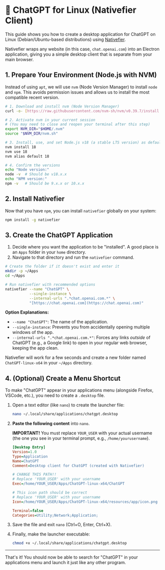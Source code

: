 # 🐧 ChatGPT for Linux (Nativefier Client)

This guide shows you how to create a desktop application for ChatGPT on Linux (Debian/Ubuntu-based distributions) using [Nativefier](https://github.com/nativefier/nativefier).

Nativefier wraps any website (in this case, `chat.openai.com`) into an Electron application, giving you a simple desktop client that is separate from your main browser.

## 1. Prepare Your Environment (Node.js with NVM)

Instead of using `apt`, we will use `nvm` (Node Version Manager) to install `node` and `npm`. This avoids permission issues and allows us to install the most compatible recent version.

```bash
# 1. Download and install nvm (Node Version Manager)
curl -o- [https://raw.githubusercontent.com/nvm-sh/nvm/v0.39.7/install.sh](https://raw.githubusercontent.com/nvm-sh/nvm/v0.39.7/install.sh) | bash

# 2. Activate nvm in your current session
# (You may need to close and reopen your terminal after this step)
export NVM_DIR="$HOME/.nvm"
source "$NVM_DIR/nvm.sh"

# 3. Install, use, and set Node.js v18 (a stable LTS version) as default
nvm install 18
nvm use 18
nvm alias default 18

# 4. Confirm the versions
echo "Node version:"
node -v  # Should be v18.x.x
echo "NPM version:"
npm -v   # Should be 9.x.x or 10.x.x
````

## 2\. Install Nativefier

Now that you have `npm`, you can install `nativefier` globally on your system:

```bash
npm install -g nativefier
```

## 3\. Create the ChatGPT Application

1.  Decide where you want the application to be "installed". A good place is an `Apps` folder in your `home` directory.
2.  Navigate to that directory and run the `nativefier` command.

<!-- end list -->

```bash
# Create the folder if it doesn't exist and enter it
mkdir -p ~/Apps
cd ~/Apps

# Run nativefier with recommended options
nativefier --name "ChatGPT" \
           --single-instance \
           --internal-urls ".*chat.openai.com.*" \
           "[https://chat.openai.com](https://chat.openai.com)"
```

**Option Explanations:**

  * `--name "ChatGPT"`: The name of the application.
  * `--single-instance`: Prevents you from accidentally opening multiple windows of the app.
  * `--internal-urls ".*chat.openai.com.*"`: Forces any links *outside* of ChatGPT (e.g., a Google link) to open in your regular web browser, keeping the app clean.

Nativefier will work for a few seconds and create a new folder named `ChatGPT-linux-x64` in your `~/Apps` directory.

## 4\. (Optional) Create a Menu Shortcut

To make "ChatGPT" appear in your applications menu (alongside Firefox, VSCode, etc.), you need to create a `.desktop` file.

1.  Open a text editor (like `nano`) to create the launcher file:

    ```bash
    nano ~/.local/share/applications/chatgpt.desktop
    ```

2.  **Paste the following content** into `nano`.

    **IMPORTANT\!** You must replace `YOUR_USER` with your actual username (the one you see in your terminal prompt, e.g., `/home/yourusername`).

    ```ini
    [Desktop Entry]
    Version=1.0
    Type=Application
    Name=ChatGPT
    Comment=Desktop client for ChatGPT (created with Nativefier)

    # CHANGE THIS PATH!!
    # Replace 'YOUR_USER' with your username
    Exec=/home/YOUR_USER/Apps/ChatGPT-linux-x64/ChatGPT

    # This icon path should be correct
    # Replace 'YOUR_USER' with your username
    Icon=/home/YOUR_USER/Apps/ChatGPT-linux-x64/resources/app/icon.png

    Terminal=false
    Categories=Utility;Network;Application;
    ```

3.  Save the file and exit `nano` (Ctrl+O, Enter, Ctrl+X).

4.  Finally, make the launcher executable:

    ```bash
    chmod +x ~/.local/share/applications/chatgpt.desktop
    ```

-----

That's it\! You should now be able to search for "ChatGPT" in your applications menu and launch it just like any other program.

```
```
